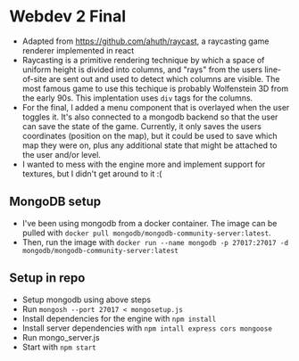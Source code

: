 # Webdev 2 Final

- Adapted from https://github.com/ahuth/raycast, a raycasting game renderer implemented in react
- Raycasting is a primitive rendering technique by which a space of uniform height is divided into columns, and "rays" from the users line-of-site are sent out and used
to detect which columns are visible. The most famous game to use this techique is probably Wolfenstein 3D from the early 90s. This implentation uses `div` tags for the columns.  
- For the final, I added a menu component that is overlayed when the user toggles it. It's also connected to a mongodb backend so that the user
can save the state of the game. Currently, it only saves the users coordinates (position on the map), but it could be used to save which map they were on, plus any additional state that might be attached to the user and/or level. 
- I wanted to mess with the engine more and implement support for textures, but I didn't get around to it :( 

## MongoDB setup
- I've been using mongodb from a docker container. The image can be pulled with `docker pull mongodb/mongodb-community-server:latest`.
- Then, run the image with `docker run --name mongodb -p 27017:27017 -d mongodb/mongodb-community-server:latest`

## Setup in repo
- Setup mongodb using above steps
- Run `mongosh --port 27017 < mongosetup.js`
- Install dependencies for the engine with `npm install`
- Install server dependencies with `npm intall express cors mongoose`
- Run mongo_server.js
- Start with `npm start`
